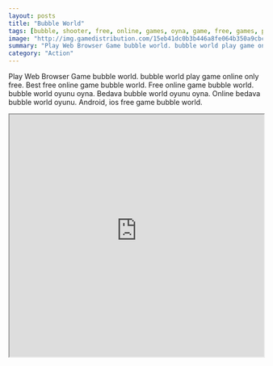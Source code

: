 ```yaml
---
layout: posts
title: "Bubble World"
tags: [bubble, shooter, free, online, games, oyna, game, free, games, play, play, games]
image: "http://img.gamedistribution.com/15eb41dc0b3b446a8fe064b350a9cbc2.jpg"
summary: "Play Web Browser Game bubble world. bubble world play game online only free. Best free online game bubble world. Free online game bubble world. bubble world oyunu oyna. Bedava bubble world oyunu oyna. Online bedava bubble world oyunu. Android, ios free game bubble world."
category: "Action"
---
```


Play Web Browser Game bubble world. bubble world play game online only free. Best free online game bubble world. Free online game bubble world. bubble world oyunu oyna. Bedava bubble world oyunu oyna. Online bedava bubble world oyunu. Android, ios free game bubble world.

<iframe width="100%" height="480px;" src="http://html5.gamedistribution.com/15eb41dc0b3b446a8fe064b350a9cbc2/"></iframe>